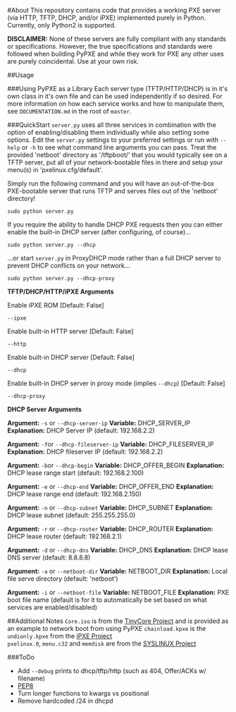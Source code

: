 #About
This repository contains code that provides a working PXE server (via HTTP, TFTP, DHCP, and/or iPXE) implemented purely in Python. Currently, only Python2 is supported.

**DISCLAIMER:** None of these servers are fully compliant with any standards or specifications. However, the true specifications and standards were followed when building PyPXE and while they work for PXE any other uses are purely coincidental. Use at your own risk.

##Usage

###Using PyPXE as a Library
Each server type (TFTP/HTTP/DHCP) is in it's own class in it's own file and can be used independently if so desired. For more information on how each service works and how to manipulate them, see  ```DOCUMENTATION.md``` in the root of ```master```.

###QuickStart
```server.py``` uses all three services in combination with the option of enabling/disabling them individually while also setting some options. Edit the ```server.py``` settings to your preferred settings or run with ```--help``` or ```-h``` to see what command line arguments you can pass. Treat the provided 'netboot' directory as '/tftpboot/' that you would typically see on a TFTP server, put all of your network-bootable files in there and setup your menu(s) in 'pxelinux.cfg/default'.

Simply run the following command and you will have an out-of-the-box PXE-bootable server that runs TFTP and serves files out of the 'netboot' directory!
```shell
sudo python server.py
```
If you require the ability to handle DHCP PXE requests then you can either enable the built-in DHCP server (after configuring, of course)...
```shell
sudo python server.py --dhcp
```
...or start ```server.py``` in ProxyDHCP mode rather than a full DHCP server to prevent DHCP conflicts on your network...
```shell
sudo python server.py --dhcp-proxy
```

**TFTP/DHCP/HTTP/iPXE Arguments**

Enable iPXE ROM [Default: False]
```
--ipxe
```

Enable built-in HTTP server [Default: False]
```
--http
```

Enable built-in DHCP server [Default: False]
```
--dhcp
```

Enable built-in DHCP server in proxy mode (implies ```--dhcp```) [Default: False]
```
--dhcp-proxy
```

**DHCP Server Arguments**

**Argument:** ```-s``` or ```--dhcp-server-ip```
**Variable:** DHCP_SERVER_IP
**Explanation:** DHCP Server IP (default: 192.168.2.2) 

**Argument:** ```-f```or ```--dhcp-fileserver-ip```
**Variable:** DHCP_FILESERVER_IP
**Explanation:** DHCP fileserver IP (default: 192.168.2.2)

**Argument:** ```-b```or ```--dhcp-begin```
**Variable:** DHCP_OFFER_BEGIN
**Explanation:** DHCP lease range start (default: 192.168.2.100)

**Argument:** ```-e``` or ```--dhcp-end```
**Variable:** DHCP_OFFER_END
**Explanation:** DHCP lease range end (default: 192.168.2.150)

**Argument:** ```-n``` or ```--dhcp-subnet```
**Variable:** DHCP_SUBNET
**Explanation:** DHCP lease subnet (default: 255.255.255.0)

**Argument:** ```-r``` or ```--dhcp-router```
**Variable:** DHCP_ROUTER
**Explanation:** DHCP lease router (default: 192.168.2.1)

**Argument:** ```-d``` or ```--dhcp-dns```
**Variable:** DHCP_DNS
**Explanation:** DHCP lease DNS server (default: 8.8.8.8)

**Argument:** ```-a``` or ```--netboot-dir```
**Variable:** NETBOOT_DIR
**Explanation:** Local file serve directory (default: 'netboot')

**Argument:** ```-i``` or ```--netboot-file```
**Variable:** NETBOOT_FILE
**Explanation:** PXE boot file name (default is for it to automatically be set based on what services are enabled/disabled)

##Additional Notes
```Core.iso``` is from the [TinyCore Project](http://distro.ibiblio.org/tinycorelinux/) and is provided as an example to network boot from using PyPXE
```chainload.kpxe``` is the ```undionly.kpxe``` from the [iPXE Project](http://ipxe.org/)  
```pxelinux.0```, ```menu.c32``` and ```memdisk``` are from the [SYSLINUX Project](http://www.syslinux.org/)  

###ToDo
- Add ```--debug``` prints to dhcp/tftp/http (such as 404, Offer/ACKs w/ filename)
- [PEP8](http://legacy.python.org/dev/peps/pep-0008/)
- Turn longer functions to kwargs vs positional
- Remove hardcoded /24 in dhcpd